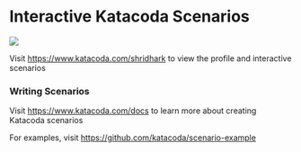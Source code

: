 # Interactive Katacoda Scenarios

[![](http://shields.katacoda.com/katacoda/shridhark/count.svg)](https://www.katacoda.com/shridhark "Get your profile on Katacoda.com")

Visit https://www.katacoda.com/shridhark to view the profile and interactive scenarios

### Writing Scenarios
Visit https://www.katacoda.com/docs to learn more about creating Katacoda scenarios

For examples, visit https://github.com/katacoda/scenario-example
